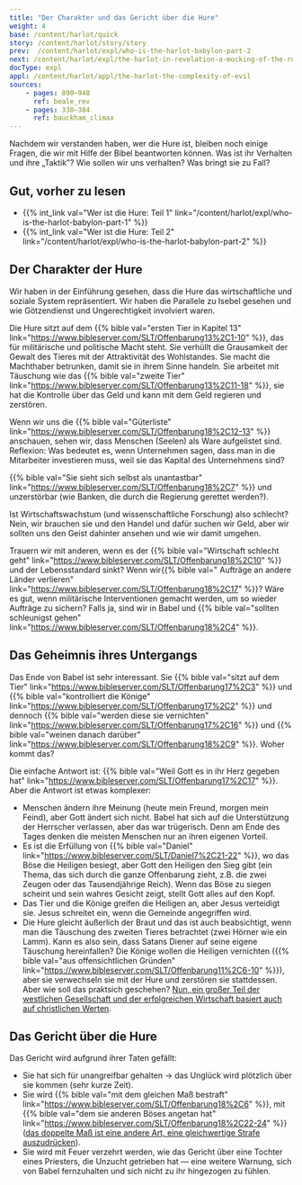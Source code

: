 ```yaml
---
title: "Der Charakter und das Gericht über die Hure"
weight: 4
base: /content/harlot/quick
story: /content/harlot/story/story
prev:  /content/harlot/expl/who-is-the-harlot-babylon-part-2
next: /content/harlot/expl/the-harlot-in-revelation-a-mocking-of-the-roman-empire
docType: expl
appl: /content/harlot/appl/the-harlot-the-complexity-of-evil
sources: 
    - pages: 890–948
      ref: beale_rev
    - pages: 338–384
      ref: bauckham_climax
---
```


Nachdem wir verstanden haben, wer die Hure ist, bleiben noch einige Fragen, die wir mit Hilfe der Bibel beantworten können. Was ist ihr Verhalten und ihre „Taktik”? Wie sollen wir uns verhalten? Was bringt sie zu Fall?

## Gut, vorher zu lesen

<a name="6a87"></a>
- {{% int_link val="Wer ist die Hure: Teil 1" link="/content/harlot/expl/who-is-the-harlot-babylon-part-1" %}}
- {{% int_link val="Wer ist die Hure: Teil 2" link="/content/harlot/expl/who-is-the-harlot-babylon-part-2" %}}

## Der Charakter der Hure

<a name="8e26"></a>
Wir haben in der Einführung gesehen, dass die Hure das wirtschaftliche und soziale System repräsentiert. Wir haben die Parallele zu Isebel gesehen und wie Götzendienst und Ungerechtigkeit involviert waren.

Die Hure sitzt auf dem {{% bible val="ersten Tier in Kapitel 13" link="https://www.bibleserver.com/SLT/Offenbarung13%2C1-10" %}}, das für militärische und politische Macht steht. Sie verhüllt die Grausamkeit der Gewalt des Tieres mit der Attraktivität des Wohlstandes. Sie macht die Machthaber betrunken, damit sie in ihrem Sinne handeln. Sie arbeitet mit Täuschung wie das {{% bible val="zweite Tier" link="https://www.bibleserver.com/SLT/Offenbarung13%2C11-18" %}}, sie hat die Kontrolle über das Geld und kann mit dem Geld regieren und zerstören.

Wenn wir uns die {{% bible val="Güterliste" link="https://www.bibleserver.com/SLT/Offenbarung18%2C12-13" %}} anschauen, sehen wir, dass Menschen (Seelen) als Ware aufgelistet sind. Reflexion: Was bedeutet es, wenn Unternehmen sagen, dass man in die Mitarbeiter investieren muss, weil sie das Kapital des Unternehmens sind?

{{% bible val="Sie sieht sich selbst als unantastbar" link="https://www.bibleserver.com/SLT/Offenbarung18%2C7" %}} und unzerstörbar (wie Banken, die durch die Regierung gerettet werden?).

Ist Wirtschaftswachstum (und wissenschaftliche Forschung) also schlecht? Nein, wir brauchen sie und den Handel und dafür suchen wir Geld, aber wir sollten uns den Geist dahinter ansehen und wie wir damit umgehen.

Trauern wir mit anderen, wenn es der {{% bible val="Wirtschaft schlecht geht" link="https://www.bibleserver.com/SLT/Offenbarung18%2C10" %}} und der Lebensstandard sinkt? Wenn wir{{% bible val=" Aufträge an andere Länder verlieren" link="https://www.bibleserver.com/SLT/Offenbarung18%2C17" %}}? Wäre es gut, wenn militärische Interventionen gemacht werden, um so wieder Aufträge zu sichern? Falls ja, sind wir in Babel und {{% bible val="sollten schleunigst gehen" link="https://www.bibleserver.com/SLT/Offenbarung18%2C4" %}}.

## Das Geheimnis ihres Untergangs

<a name="a995"></a>
Das Ende von Babel ist sehr interessant. Sie {{% bible val="sitzt auf dem Tier" link="https://www.bibleserver.com/SLT/Offenbarung17%2C3" %}} und {{% bible val="kontrolliert die Könige" link="https://www.bibleserver.com/SLT/Offenbarung17%2C2" %}} und dennoch {{% bible val="werden diese sie vernichten" link="https://www.bibleserver.com/SLT/Offenbarung17%2C16" %}} und {{% bible val="weinen danach darüber" link="https://www.bibleserver.com/SLT/Offenbarung18%2C9" %}}. Woher kommt das?

Die einfache Antwort ist: {{% bible val="Weil Gott es in ihr Herz gegeben hat" link="https://www.bibleserver.com/SLT/Offenbarung17%2C17" %}}. Aber die Antwort ist etwas komplexer:

- Menschen ändern ihre Meinung (heute mein Freund, morgen mein Feind), aber Gott ändert sich nicht. Babel hat sich auf die Unterstützung der Herrscher verlassen, aber das war trügerisch. Denn am Ende des Tages denken die meisten Menschen nur an ihren eigenen Vorteil.
- Es ist die Erfüllung von {{% bible val="Daniel" link="https://www.bibleserver.com/SLT/Daniel7%2C21-22" %}}, wo das Böse die Heiligen besiegt, aber Gott den Heiligen den Sieg gibt (ein Thema, das sich durch die ganze Offenbarung zieht, z.B. die zwei Zeugen oder das Tausendjährige Reich). Wenn das Böse zu siegen scheint und sein wahres Gesicht zeigt, stellt Gott alles auf den Kopf.
- Das Tier und die Könige greifen die Heiligen an, aber Jesus verteidigt sie. Jesus schreitet ein, wenn die Gemeinde angegriffen wird.
- Die Hure gleicht äußerlich der Braut und das ist auch beabsichtigt, wenn man die Täuschung des zweiten Tieres betrachtet (zwei Hörner wie ein Lamm). Kann es also sein, dass Satans Diener auf seine eigene Täuschung hereinfallen? Die Könige wollen die Heiligen vernichten ({{% bible val="aus offensichtlichen Gründen" link="https://www.bibleserver.com/SLT/Offenbarung11%2C6-10" %}}), aber sie verwechseln sie mit der Hure und zerstören sie stattdessen. Aber wie soll das praktsich geschehen? [Nun, ein großer Teil der westlichen Gesellschaft und der erfolgreichen Wirtschaft basiert auch auf christlichen Werten](https://www.pdfdrive.com/the-book-that-made-your-world-how-the-bible-created-the-soul-of-western-civilization-e200370906.html).

## Das Gericht über die Hure

<a name="db66"></a>
Das Gericht wird aufgrund ihrer Taten gefällt:

- Sie hat sich für unangreifbar gehalten -&gt; das Unglück wird plötzlich über sie kommen (sehr kurze Zeit).
- Sie wird {{% bible val="mit dem gleichen Maß bestraft" link="https://www.bibleserver.com/SLT/Offenbarung18%2C6" %}}, mit {{% bible val="dem sie anderen Böses angetan hat" link="https://www.bibleserver.com/SLT/Offenbarung18%2C22-24" %}} ([das doppelte Maß ist eine andere Art, eine gleichwertige Strafe auszudrücken](https://meredithkline.com/klines-works/articles-and-essays/double-trouble/)).
- Sie wird mit Feuer verzehrt werden, wie das Gericht über eine Tochter eines Priesters, die Unzucht getrieben hat — eine weitere Warnung, sich von Babel fernzuhalten und sich nicht zu ihr hingezogen zu fühlen.
